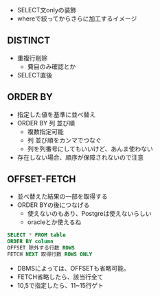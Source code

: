 - SELECT文onlyの装飾
- whereで絞ってからさらに加工するイメージ
## DISTINCT
- 重複行削除
	- 費目のみ確認とか
- SELECT直後
## ORDER BY
- 指定した値を基準に並べ替え
- ORDER BY 列 並び順
	- 複数指定可能
	- 列 並び順をカンマでつなぐ
	- 列を列番号にしてもいいけど、あんま使わない
- 存在しない場合、順序が保障されないので注意
## OFFSET-FETCH
- 並べ替えた結果の一部を取得する
- ORDER BYの後につなげる
	- 使えないのもあり、Postgreは使えないらしい
	- oracleとか使えるね
```sql
SELECT * FROM table
ORDER BY column
OFFSET 除外する行数 ROWS
FETCH NEXT 取得行数 ROWS ONLY
```
- DBMSによっては、OFFSETも省略可能。
- FETCH省略したら、該当行全て
- 10,5で指定したら、11~15行ゲト